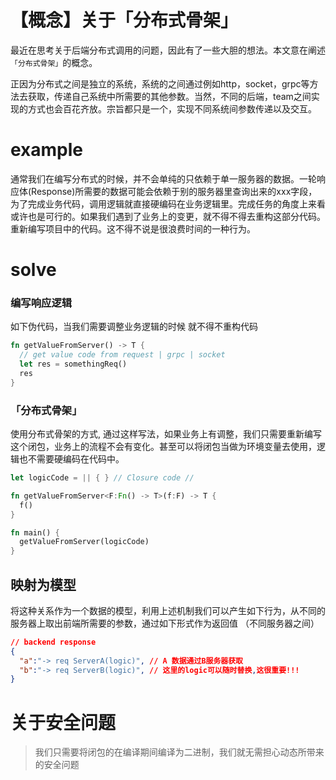 # 【概念】关于「分布式骨架」
最近在思考关于后端分布式调用的问题，因此有了一些大胆的想法。本文意在阐述`「分布式骨架」`的概念。

正因为分布式之间是独立的系统，系统的之间通过例如http，socket，grpc等方法去获取，传递自己系统中所需要的其他参数。当然，不同的后端，team之间实现的方式也会百花齐放。宗旨都只是一个，实现不同系统间参数传递以及交互。

# example
通常我们在编写分布式的时候，并不会单纯的只依赖于单一服务器的数据。一轮响应体(Response)所需要的数据可能会依赖于别的服务器里查询出来的xxx字段，为了完成业务代码，调用逻辑就直接硬编码在业务逻辑里。完成任务的角度上来看或许也是可行的。如果我们遇到了业务上的变更，就不得不得去重构这部分代码。重新编写项目中的代码。这不得不说是很浪费时间的一种行为。

# solve

### 编写响应逻辑
如下伪代码，当我们需要调整业务逻辑的时候 就不得不重构代码
``` rust
fn getValueFromServer() -> T {
  // get value code from request | grpc | socket
  let res = somethingReq()
  res
}
```

### 「分布式骨架」
使用分布式骨架的方式, 通过这样写法，如果业务上有调整，我们只需要重新编写这个闭包，业务上的流程不会有变化。甚至可以将闭包当做为环境变量去使用，逻辑也不需要硬编码在代码中。
``` rust
let logicCode = || { } // Closure code //

fn getValueFromServer<F:Fn() -> T>(f:F) -> T {
  f()
}

fn main() {
  getValueFromServer(logicCode)
}
```

## 映射为模型
将这种关系作为一个数据的模型，利用上述机制我们可以产生如下行为，从不同的服务器上取出前端所需要的参数，通过如下形式作为返回值 （不同服务器之间）

```json
// backend response
{
  "a":"-> req ServerA(logic)", // A 数据通过B服务器获取
  "b":"-> req ServerB(logic)", // 这里的logic可以随时替换,这很重要!!!
}
```

# 关于安全问题
> 我们只需要将闭包的在编译期间编译为二进制，我们就无需担心动态所带来的安全问题